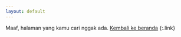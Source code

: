 ```yaml
---
layout: default
---
```


Maaf, halaman yang kamu cari nggak ada. [Kembali ke beranda](/tyrano)
{:.link} 
